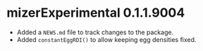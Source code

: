 # mizerExperimental 0.1.1.9004

* Added a `NEWS.md` file to track changes to the package.
* Added `constantEggRDI()` to allow keeping egg densities fixed.
